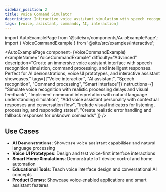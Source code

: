 ```yaml
---
sidebar_position: 2
title: Voice Command Simulator
description: Interactive voice assistant simulation with speech recognition and command processing
tags: [voice, assistant, commands, AI, interaction]
---
```


import AutoExamplePage from '@site/src/components/AutoExamplePage';
import { VoiceCommandExample } from '@site/src/examples/interactive';

<AutoExamplePage
component={VoiceCommandExample}
exampleName="VoiceCommandExample"
difficulty="Advanced"
description="Create an immersive voice assistant interface with speech recognition simulation, command processing, and intelligent responses. Perfect for AI demonstrations, voice UI prototypes, and interactive assistant showcases."
tags={["Voice interaction", "AI assistant", "Speech recognition", "Command processing", "Smart interface"]}
instructions={[
"Simulate voice recognition with realistic processing delays and visual feedback",
"Implement command interpretation with natural language understanding simulation",
"Add voice assistant personality with contextual responses and conversation flow",
"Include visual indicators for listening, processing, and responding states",
"Create realistic error handling and fallback responses for unknown commands"
]}
/>

## Use Cases

- **AI Demonstrations**: Showcase voice assistant capabilities and natural language processing
- **Voice UI Prototypes**: Design and test voice-first interface interactions
- **Smart Home Simulations**: Demonstrate IoT device control and home automation
- **Educational Tools**: Teach voice interface design and conversational AI concepts
- **Product Demos**: Showcase voice-enabled applications and smart assistant features